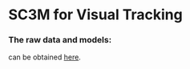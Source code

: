# SC3M for Visual Tracking
### The raw data and models:
can be obtained [here](https://pan.baidu.com/s/1a5f0k4til0YdagvZ2FFxlw?pwd=ux9d). 

